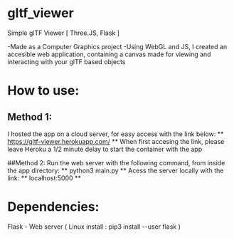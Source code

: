 # gltf_viewer
Simple glTF Viewer [ Three.JS, Flask ]

-Made as a Computer Graphics project
-Using WebGL and JS, I created an accesible web application, containing
a canvas made for viewing and interacting with your glTF based objects


# How to use:
## Method 1:
I hosted the app on a cloud server, for easy access with the link below:
** https://gltf-viewer.herokuapp.com/ **
When first accesing the link, please leave Heroku a 1/2 minute delay to 
start the container with the app

##Method 2:
Run the web server with the following command, from inside the app directory:
** python3 main.py **
Acess the server locally with the link:
** localhost:5000 **


# Dependencies:
Flask - Web server
( Linux install : pip3 install --user flask )

